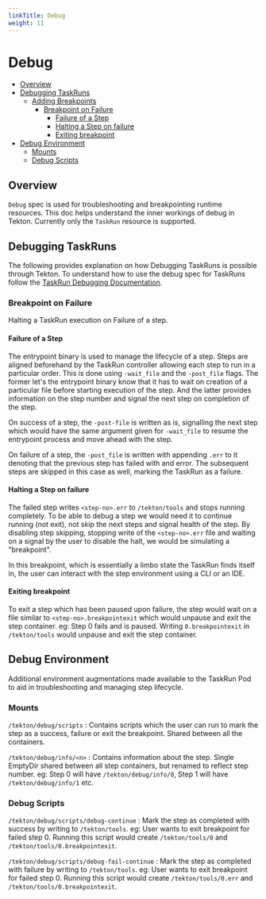```yaml
---
linkTitle: Debug
weight: 11
---
```

# Debug

- [Overview](#overview)
- [Debugging TaskRuns](#debugging-taskruns)
  - [Adding Breakpoints](#adding-breakpoints)
    - [Breakpoint on Failure](#breakpoint-on-failure)
      - [Failure of a Step](#failure-of-a-step)
      - [Halting a Step on failure](#halting-a-step-on-failure)
      - [Exiting breakpoint](#exiting-breakpoint)
- [Debug Environment](#debug-environment)
  - [Mounts](#mounts)
  - [Debug Scripts](#debug-scripts)


## Overview

`Debug` spec is used for troubleshooting and breakpointing runtime resources. This doc helps understand the inner 
workings of debug in Tekton. Currently only the `TaskRun` resource is supported. 

## Debugging TaskRuns

The following provides explanation on how Debugging TaskRuns is possible through Tekton. To understand how to use 
the debug spec for TaskRuns follow the [TaskRun Debugging Documentation](/vault/Pipelines-v0.26.0/taskruns/#debugging-a-taskrun).

### Breakpoint on Failure

Halting a TaskRun execution on Failure of a step.

#### Failure of a Step

The entrypoint binary is used to manage the lifecycle of a step. Steps are aligned beforehand by the TaskRun controller
allowing each step to run in a particular order. This is done using `-wait_file` and the `-post_file` flags. The former 
let's the entrypoint binary know that it has to wait on creation of a particular file before starting execution of the step.
And the latter provides information on the step number and signal the next step on completion of the step.

On success of a step, the `-post-file` is written as is, signalling the next step which would have the same argument given
for `-wait_file` to resume the entrypoint process and move ahead with the step. 

On failure of a step, the `-post_file` is written with appending `.err` to it denoting that the previous step has failed with
and error. The subsequent steps are skipped in this case as well, marking the TaskRun as a failure.

#### Halting a Step on failure

The failed step writes `<step-no>.err` to `/tekton/tools` and stops running completely. To be able to debug a step we would
need it to continue running (not exit), not skip the next steps and signal health of the step. By disabling step skipping, 
stopping write of the `<step-no>.err` file and waiting on a signal by the user to disable the halt, we would be simulating a 
"breakpoint".

In this breakpoint, which is essentially a limbo state the TaskRun finds itself in, the user can interact with the step 
environment using a CLI or an IDE. 

#### Exiting breakpoint

To exit a step which has been paused upon failure, the step would wait on a file similar to `<step-no>.breakpointexit` which 
would unpause and exit the step container. eg: Step 0 fails and is paused. Writing `0.breakpointexit` in `/tekton/tools`
would unpause and exit the step container.

## Debug Environment 

Additional environment augmentations made available to the TaskRun Pod to aid in troubleshooting and managing step lifecycle.

### Mounts

`/tekton/debug/scripts` : Contains scripts which the user can run to mark the step as a success, failure or exit the breakpoint.
Shared between all the containers.

`/tekton/debug/info/<n>` : Contains information about the step. Single EmptyDir shared between all step containers, but renamed 
to reflect step number. eg: Step 0 will have `/tekton/debug/info/0`, Step 1 will have `/tekton/debug/info/1` etc.

### Debug Scripts

`/tekton/debug/scripts/debug-continue` : Mark the step as completed with success by writing to `/tekton/tools`. eg: User wants to exit
breakpoint for failed step 0. Running this script would create `/tekton/tools/0` and `/tekton/tools/0.breakpointexit`.

`/tekton/debug/scripts/debug-fail-continue` : Mark the step as completed with failure by writing to `/tekton/tools`. eg: User wants to exit
breakpoint for failed step 0. Running this script would create `/tekton/tools/0.err` and `/tekton/tools/0.breakpointexit`.